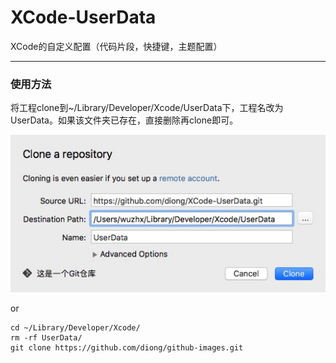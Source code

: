 # XCode-UserData
XCode的自定义配置（代码片段，快捷键，主题配置）

---
### 使用方法
将工程clone到~/Library/Developer/Xcode/UserData下，工程名改为UserData。如果该文件夹已存在，直接删除再clone即可。

![image](https://github.com/diong/github-images/blob/master/XCode-UserData/clone.jpg)

or

```
cd ~/Library/Developer/Xcode/
rm -rf UserData/
git clone https://github.com/diong/github-images.git
```

